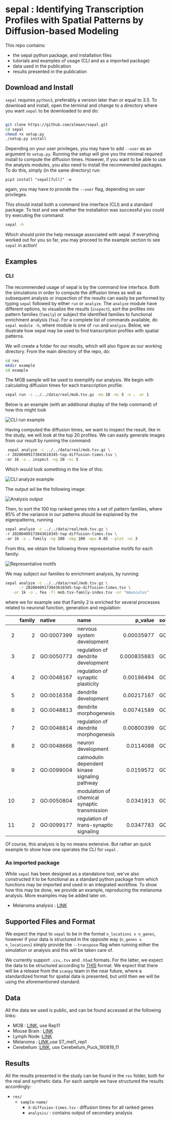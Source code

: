 # sepal : Identifying Transcription Profiles with Spatial Patterns by Diffusion-based Modeling

This repo contains:
* the sepal python package, and installation files
* tutorials and examples of usage (CLI and as a imported package)
* data used in the publication
* results presented in the publication


## Download and Install
`sepal` requires `python3`, preferably a version later than or equal to 3.5. To
download and install, open the terminal and change to a directory where you want
`sepal` to be downloaded to and do:

```sh

git clone https://github.com/almaan/sepal.git
cd sepal
chmod +x setup.py
./setup.py install

```
Depending on your user privileges, you may have to add `--user`  as an argument to `setup.py`.
Running the setup will give you the minimal required install to compute the diffusion times. However,
if you want to be able to use the analysis modules, you also need to install the recommended packages.
To do this, simply (in the same directory) run:

```shape
pip3 install "sepal[full]" -e
```
again, you may have to provide the `--user` flag, depending on user privileges.

This should install both a command line interface (CLI) and a standard package.
To test and see whether the installation was successful you could try executing the command:

```sh
sepal -h

```
Which should print the help message associated with sepal. If everything worked out for you so far,
you may proceed to the example section to see `sepal` in action!

## Examples

### CLI 

The recommended usage of sepal is by 
the command line interface. Both the simulations
in order to compute the diffusion times as well
as subsequent analysis or inspection of the results
can easily be performed by typing `sepal` followed by 
either `run` or `analyze`. The `analyze` module have different
options, to visualize the results (`inspect`),
sort the profiles into pattern families (`family`) or subject 
the identified families to functional enrichment analysis (`fea`). For a 
complete list of commands available, do  `sepal module -h`, where module
is one of `run` and `analyze`. Below, we illustrate
how sepal may be used to find transcription profiles with spatial patterns.

We will create a folder for our results, which will also figure
as our working directory. From the main directory of the repo, do:
```sh
cd res
mkdir example
cd example
```

The MOB sample will be used to exemplify our analysis. We begin
with calculating diffusion times for each transcription profile:

```sh
sepal run -c ../../data/real/mob.tsv.gz -mo 10 -mc 5 -o . -ar 1
```
Below is an example (with an additional display of the help command)
of how this might look

![CLI run example][run_ex]

Having computed the diffusion times, we want to inspect the result, like
in the study, we will look at the top 20 profiles. We can easily generate
images from our result by running the command:
```sh
 sepal analyze -c ../../data/real/mob.tsv.gz \
-r 20200409173043610345-top-diffusion-times.tsv \
-ar 1k -o . inspect -ng 20 -nc 5
```
Which would look something in the line of this:

![CLI analyze example][anl_ex]

The output wil be the following image:

![Analysis output][viz_ex]

Then, to sort the 100 top ranked genes into
a set of pattern families, where 85% of the variance in our patterns
should be explained by the eigenpatterns, running

```sh
sepal analyze -c ../../data/real/mob.tsv.gz \
-r 20200409173043610345-top-diffusion-times.tsv \
-ar 1k -o . family -ng 100 -nbg 100 -eps 0.85 --plot -nc 3
```

From this, we obtain the following three 
representative motifs for each family:

![Representative motifs][mob-motif]


[anl_ex]: https://github.com/almaan/sepal/blob/master/img/analyze-ex.gif?raw=true
[run_ex]: https://github.com/almaan/sepal/blob/master/img/run-example.gif?raw=true
[viz_ex]: https://github.com/almaan/sepal/blob/master/img/mob-ex.png?raw=true
[mob-motif]: https://github.com/almaan/sepal/blob/master/img/mob-motif.png?raw=true

We may subject our families to enrichment analysis, by running:

```sh
sepal analyze -c ../../data/real/mob.tsv.gz \
      -r 20200409173043610345-top-diffusion-times.tsv \
   -ar 1k -o . fea -fl mob.tsv-family-index.tsv -or "mmusculus"
```

where we for example see that Family 2 is enriched for several processes related to neuronal function, generation and regulation:

|    |   family | native     | name                                          |     p_value | source   |   intersection_size |
|---:|---------:|:-----------|:----------------------------------------------|------------:|:---------|--------------------:|
|  2 |        2 | GO:0007399 | nervous system development                    | 0.00035977  | GO:BP    |                  26 |
|  3 |        2 | GO:0050773 | regulation of dendrite development            | 0.000835883 | GO:BP    |                   8 |
|  4 |        2 | GO:0048167 | regulation of synaptic plasticity             | 0.00196494  | GO:BP    |                   8 |
|  5 |        2 | GO:0016358 | dendrite development                          | 0.00217167  | GO:BP    |                   9 |
|  6 |        2 | GO:0048813 | dendrite morphogenesis                        | 0.00741589  | GO:BP    |                   7 |
|  7 |        2 | GO:0048814 | regulation of dendrite morphogenesis          | 0.00800399  | GO:BP    |                   6 |
|  8 |        2 | GO:0048666 | neuron development                            | 0.0114088   | GO:BP    |                  16 |
|  9 |        2 | GO:0099004 | calmodulin dependent kinase signaling pathway | 0.0159572   | GO:BP    |                   3 |
| 10 |        2 | GO:0050804 | modulation of chemical synaptic transmission  | 0.0341913   | GO:BP    |                  10 |
| 11 |        2 | GO:0099177 | regulation of trans-synaptic signaling        | 0.0347783   | GO:BP    |                  10 |

Of course, this analysis is by no means extensive. But rather an quick example to show how one operates the CLI for  `sepal` .

### As imported package

While `sepal` has been designed as a standalone tool, we've also constructed it
to be functional as a standard python package from which functions may be
imported and used in an integrated workflow. To show how this may be done, we
provide an example, reproducing the melanoma analysis. More examples may be added later on.

* Melanoma analysis  : [LINK](https://github.com/almaan/sepal/blob/master/examples/melanoma.ipynb)
<!-- * Breast Cancer analysis : [LINK]() -->


## Supported Files and Format

We expect the input to `sepal` to be in the format
`n_locations x n_genes`, however if your data is structured in the opposite way (`n_genes x n_locations`) simply provide
the `--transpose` flag when running either the simulation or analysis and this will be taken care of. 

We currently support `.csv`,`.tsv` and `.h5ad` formats. For the latter, we expect the data to be structured
according to [THIS](https://github.com/almaan/space2h5ad/) format. We expect that there will be a release from the 
`scanpy` team in the near future, where a standardized format for spatial data is presented, but until then we will be
using the aforementioned standard.


## Data
All the data we used is public, and can be found accessed at the following links:

* MOB : [LINK][1], use Rep11
* Mouse Brain : [LINK][2] 
* Lymph Node :[LINK][3]
* Melanoma : [LINK][4],use ST\_mel1\_rep1
* Cerebellum :[LINK][5], use Cerebellum\_Puck\_180819\_11




[1]: https://www.spatialresearch.org/resources-published-datasets/doi-10-1126science-aaf2403/
[2]: https://support.10xgenomics.com/spatial-gene-expression/datasets/1.0.0/V1_Adult_Mouse_Brain
[3]: https://support.10xgenomics.com/spatial-gene-expression/datasets/1.0.0/V1_Human_Lymph_Node
[4]: https://www.spatialresearch.org/resources-published-datasets/doi-10-1158-0008-5472-can-18-0747
[5]: https://singlecell.broadinstitute.org/single_cell/data/public/SCP354/slide-seq-study

## Results
All the results presented in the study can be found in the `res` folder, both for 
the real and synthetic data. For each sample we have structured the results accordingly:
* `res/`
    * `sample-name/`
        * `X-diffusion-times.tsv` : diffusion times for all ranked genes
        * `analysis/` : contains output of secondary analysis
